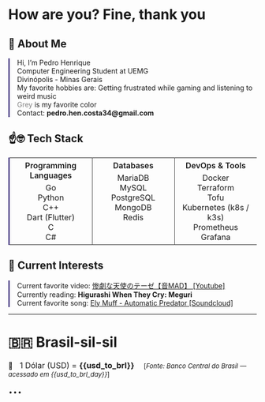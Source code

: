 # How are you? Fine, thank you

## 🙂 About Me

<p style="border-left: 3px solid #574C8D; padding-left: 15px;">
    Hi, I’m Pedro Henrique<br>
    Computer Engineering Student at UEMG<br>
    Divinópolis - Minas Gerais <br>
    My favorite hobbies are: Getting frustrated while gaming and listening to weird music<br>
    <span style="color: grey">Grey</span> is my favorite color<br>
    Contact: <strong>pedro.hen.costa34@gmail.com</strong>
</p>


## ☝🤓 Tech Stack
<p style="border-left: 3px solid #574C8D;">
<table style="width:100%; border-collapse: collapse;">
  <tr>
    <td style="width:33%; padding:5px; vertical-align:top; border-right: 1px solid #444;" align="center">
      <span style="font-weight: 600;font-size: medium; display: inline-block; margin-bottom: 5px;">Programming Languages</span>
      <br>
      Go<br>
      Python<br>
      C++<br>
      Dart (Flutter)<br>
      C<br>
      C#
    </td>
    <td style="width:33%; padding:5px; font-size: medium; vertical-align:top; border-right: 1px solid #444;" align="center">
      <span style="font-weight: 600; display: inline-block; margin-bottom: 5px;">Databases</span>
      <br>
      MariaDB<br>
      MySQL<br>
      PostgreSQL<br>
      MongoDB<br>
      Redis
    </td>
    <td style="width:33%; padding:5px; vertical-align:top;" align="center">
      <span style="font-weight: 600; font-size: medium; display: inline-block; margin-bottom: 5px;">DevOps & Tools</span>
      <br>
      Docker<br>
      Terraform<br>
      Tofu <br>
      Kubernetes (k8s / k3s)<br>
      Prometheus<br>
      Grafana
    </td>
  </tr>
</table>
</p>

## 🤨 Current Interests

<p style="border-left: 3px solid #574C8D; padding-left: 15px;">
Current favorite video: <a href="https://www.youtube.com/watch?v=k3aZ1E_m_Hs">惨劇な天使のテーゼ【音MAD】 [Youtube]</a><br>
Currently reading: <strong>Higurashi When They Cry: Meguri</strong><br>
Current favorite song: <a href="https://soundcloud.com/loveloverecords/3db4a2e0-3777-4819-b2d4-beada093b4c4">Ely Muff - Automatic Predator [Soundcloud]</a>
</p>

----
# 🇧🇷 Brasil-sil-sil <span style="font-size: large;"></span>
💸 <span style="font-size: medium;margin-left: 10px;">1 Dólar (USD) = <strong>{{usd_to_brl}}</strong></span> <span style="font-size: small;margin-left: 15px;">[*Fonte: Banco Central do Brasil — acessado em {{usd_to_brl_day}}*]</span>
<br><span style="font-size: xx-large;">...</span>